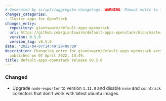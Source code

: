 ```yaml
---
# Generated by scripts/aggregate-changelogs. WARNING: Manual edits to this files will be overwritten.
changes_categories:
- Cluster apps for OpenStack
changes_entry:
  repository: giantswarm/default-apps-openstack
  url: https://github.com/giantswarm/default-apps-openstack/blob/master/CHANGELOG.md#050---2022-04-07
  version: 0.5.0
  version_tag: v0.5.0
date: '2022-04-07T14:49:20+00:00'
description: Changelog entry for giantswarm/default-apps-openstack version 0.5.0,
  published on 07 April 2022, 14:49.
title: default-apps-openstack release v0.5.0
---
```


### Changed
- Upgrade `node-exporter` to version `1.11.0` and disable `nvme` and `conntrack` collectors that don't work with latest ubuntu images.
